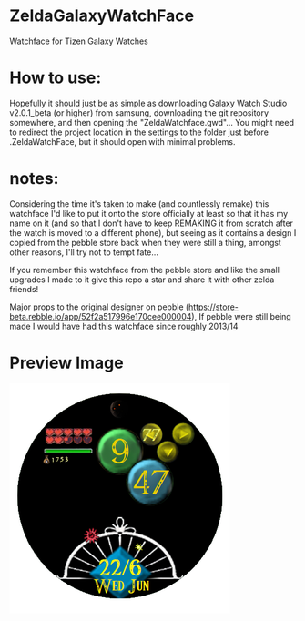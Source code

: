 # ZeldaGalaxyWatchFace
Watchface for Tizen Galaxy Watches

# How to use:
Hopefully it should just be as simple as downloading Galaxy Watch Studio v2.0.1_beta (or higher) from samsung, downloading the git repository somewhere, and then opening the "ZeldaWatchface.gwd"... You might need to redirect the project location in the settings to the folder just before .ZeldaWatchFace, but it should open with minimal problems.

# notes:
Considering the time it's taken to make (and countlessly remake) this watchface I'd like to put it onto the store officially at least so that it has my name on it (and so that I don't have to keep REMAKING it from scratch after the watch is moved to a different phone), but seeing as it contains a design I copied from the pebble store back when they were still a thing, amongst other reasons, I'll try not to tempt fate...

If you remember this watchface from the pebble store and like the small upgrades I made to it give this repo a star and share it with other zelda friends!

Major props to the original designer on pebble (https://store-beta.rebble.io/app/52f2a517996e170cee000004), If pebble were still being made I would have had this watchface since roughly 2013/14

# Preview Image
![preview_image](https://github.com/nokel/ZeldaGalaxyWatchFace/raw/main/watch.png)
